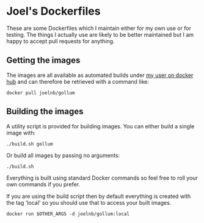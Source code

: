 # Joel's Dockerfiles

These are some Dockerfiles which I maintain either for my own use or for testing. The things I actually use are likely to be better maintained but I am happy to accept pull requests for anything.

## Getting the images

The images are all available as automated builds under [my user on docker hub](https://hub.docker.com/u/joelnb/) and can therefore be retrieved with a command like:

```
docker pull joelnb/gollum
```

## Building the images

A utility script is provided for building images. You can either build a single image with:

```
./build.sh gollum
```

Or build all images by passing no arguments:

```
./build.sh
```

Everything is built using standard Docker commands so feel free to roll your own commands if you prefer.

If you are using the build script then by default everything is created with the tag 'local' so you should use that to access your built images.

```
docker run $OTHER_ARGS -d joelnb/gollum:local
```
